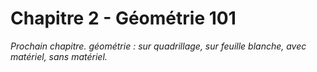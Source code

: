 # Chapitre 2 - Géométrie 101

*Prochain chapitre. géométrie : sur quadrillage, sur feuille blanche, avec matériel, sans matériel.*

